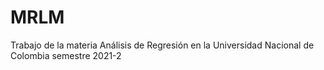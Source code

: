 # MRLM
Trabajo de la materia Análisis de Regresión en la Universidad Nacional de Colombia semestre 2021-2
